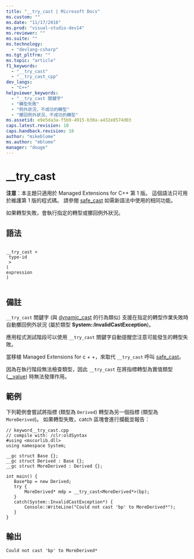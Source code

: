```yaml
---
title: "__try_cast | Microsoft Docs"
ms.custom: ""
ms.date: "11/17/2016"
ms.prod: "visual-studio-dev14"
ms.reviewer: ""
ms.suite: ""
ms.technology: 
  - "devlang-csharp"
ms.tgt_pltfrm: ""
ms.topic: "article"
f1_keywords: 
  - "__try_cast"
  - "__try_cast_cpp"
dev_langs: 
  - "C++"
helpviewer_keywords: 
  - "__try_cast 關鍵字"
  - "轉型失敗"
  - "例外狀況，不成功的轉型"
  - "擲回例外狀況，不成功的轉型"
ms.assetid: e9e5da3a-f5b9-4915-b30a-a432e8574d03
caps.latest.revision: 10
caps.handback.revision: 10
author: "mikeblome"
ms.author: "mblome"
manager: "douge"
---
```

# __try_cast
**注意**：本主題只適用於 Managed Extensions for C\+\+ 第 1 版。 這個語法只可用於維護第 1 版的程式碼。 請參閱 [safe\_cast](../windows/safe-cast-cpp-component-extensions.md) 如需新語法中使用的相同功能。  
  
 如果轉型失敗，會執行指定的轉型或擲回例外狀況。  
  
## 語法  
  
```  
  
__try_cast <  
 type-id  
 >  
(  
expression   
)  
  
```  
  
## 備註  
 `__try_cast` 關鍵字 \(與 [dynamic\_cast](../cpp/dynamic-cast-operator.md) 的行為類似\) 支援在指定的轉型作業失敗時自動擲回例外狀況 \(屬於類型 **System::InvalidCastException**\)。  
  
 應用程式測試階段可以使用 `__try_cast` 關鍵字自動提醒您注意可能發生的轉型失敗。  
  
 當移植 Managed Extensions for c \+ \+，來取代 `__try_cast` 呼叫 [safe\_cast](../windows/safe-cast-cpp-component-extensions.md)。  
  
 因為在執行階段無法檢查類型，因此 `__try_cast` 在將指標轉型為實值類型 \([\_\_value](../misc/value.md)\) 時無法發揮作用。  
  
## 範例  
 下列範例會嘗試將指標 \(類型為 `Derived`\) 轉型為另一個指標 \(類型為 `MoreDerived`\)。 如果轉型失敗，catch 區塊會進行攔截並報告：  
  
```  
// keyword__try_cast.cpp  
// compile with: /clr:oldSyntax  
#using <mscorlib.dll>  
using namespace System;  
  
__gc struct Base {};   
__gc struct Derived : Base {};  
__gc struct MoreDerived : Derived {};  
  
int main() {  
   Base*bp = new Derived;  
   try {  
       MoreDerived* mdp = __try_cast<MoreDerived*>(bp);  
   }  
   catch(System::InvalidCastException*) {  
       Console::WriteLine("Could not cast 'bp' to MoreDerived*");  
   }  
}  
```  
  
## 輸出  
  
```  
Could not cast 'bp' to MoreDerived*  
```